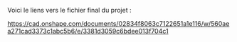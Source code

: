 Voici le liens vers le fichier final du projet :

https://cad.onshape.com/documents/02834f8063c7122651a1e116/w/560aea271cad3373c1abc5b6/e/3381d3059c6bdee013f704c1
